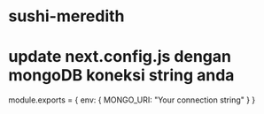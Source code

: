 # sushi-meredith

# update next.config.js dengan mongoDB koneksi string anda

module.exports = {
    env: {
        MONGO_URI: "Your connection string"
    }
}
